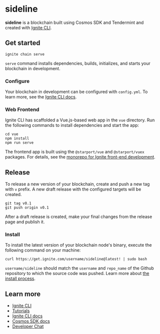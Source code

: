 # sideline
**sideline** is a blockchain built using Cosmos SDK and Tendermint and created with [Ignite CLI](https://ignite.com/cli).

## Get started

```
ignite chain serve
```

`serve` command installs dependencies, builds, initializes, and starts your blockchain in development.

### Configure

Your blockchain in development can be configured with `config.yml`. To learn more, see the [Ignite CLI docs](https://docs.ignite.com).

### Web Frontend

Ignite CLI has scaffolded a Vue.js-based web app in the `vue` directory. Run the following commands to install dependencies and start the app:

```
cd vue
npm install
npm run serve
```

The frontend app is built using the `@starport/vue` and `@starport/vuex` packages. For details, see the [monorepo for Ignite front-end development](https://github.com/ignite/web).

## Release
To release a new version of your blockchain, create and push a new tag with `v` prefix. A new draft release with the configured targets will be created.

```
git tag v0.1
git push origin v0.1
```

After a draft release is created, make your final changes from the release page and publish it.

### Install
To install the latest version of your blockchain node's binary, execute the following command on your machine:

```
curl https://get.ignite.com/username/sideline@latest! | sudo bash
```
`username/sideline` should match the `username` and `repo_name` of the Github repository to which the source code was pushed. Learn more about [the install process](https://github.com/allinbits/starport-installer).

## Learn more

- [Ignite CLI](https://ignite.com/cli)
- [Tutorials](https://docs.ignite.com/guide)
- [Ignite CLI docs](https://docs.ignite.com)
- [Cosmos SDK docs](https://docs.cosmos.network)
- [Developer Chat](https://discord.gg/ignite)
